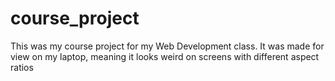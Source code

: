 # course_project
This was my course project for my Web Development class. It was made for view on my laptop, meaning it looks weird on screens with different aspect ratios
